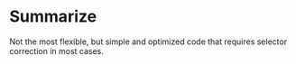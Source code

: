 # Summarize
Not the most flexible, but simple and optimized code that requires selector correction in most cases.
